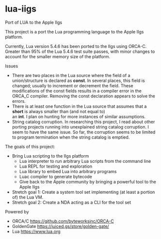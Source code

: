 # lua-iigs
Port of LUA to the Apple IIgs

This project is a port the Lua programming language to the Apple IIgs platform. 

Currently, Lua version 5.4.6 has been ported to the IIgs using ORCA-C.  Greater than 95% of the Lua 5.4.6 test suite
passes, with minor changes to account for the smaller memory size of the platform.

Issues
- There are two places in the Lua source where the field of a union/structure is declared as **const**.  In several 
places, this field is changed; usually to increment or decrement the field.  These modifications of the const fields 
results in a compiler error in the ORCA_C compiler.  Removing the const declaration appears to solve the errors.
- There is at least one function in the Lua source that assumes that a **short** is always smaller than (and not equal to)  
an **int**.  I plan on hunting for more instances of similar assumptions.
- String catalog corruption.  In researching this project, I read about other porting projects running into
  unexplained string catalog corruption. I seem to have the same issue.  So far, the corruption seems to be limited to 
program termination when the string catalog is emptied.


The goals of this project:
- Bring Lua scripting to the IIgs platform
    - Lua interpreter to run arbitrary Lua scripts from the command line
    - Lua REPL for testing and exploration
    - Lua library to embed Lua into arbitrary programs
    - Luac compiler to generate bytecode
    - Give back to the Apple community by bringing a powerful tool to the Apple IIgs
- Stretch goal 1: Create a system tool set implementing (at least a portion of) the Lua VM.
- Stretch goal 2: Create a NDA acting as a CLI for the tool set


Powered by
- ORCA/C https://github.com/byteworksinc/ORCA-C
- GoldenGate https://juiced.gs/store/golden-gate/
- Lua https://www.lua.org

